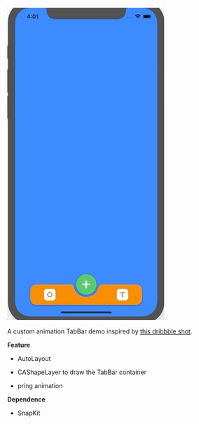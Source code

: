 

![](Example.gif)

A custom animation TabBar demo inspired by [this dribbble shot](https://dribbble.com/shots/6117913-Tab-Bar-Interaction-XVIII).

**Feature**

* AutoLayout

* CAShapeLayer to draw the TabBar container
* pring animation

**Dependence** 

* SnapKit

